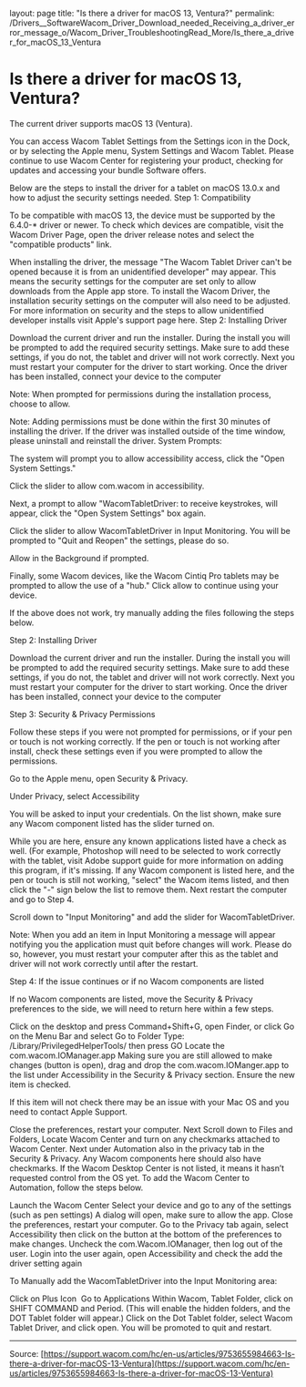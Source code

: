 layout: page
title: "Is there a driver for macOS 13, Ventura?"
permalink: /Drivers__SoftwareWacom_Driver_Download_needed_Receiving_a_driver_error_message_o/Wacom_Driver_TroubleshootingRead_More/Is_there_a_driver_for_macOS_13_Ventura

# Is there a driver for macOS 13, Ventura?

The current driver supports macOS 13 (Ventura). 


You can access Wacom Tablet Settings from the Settings icon in the Dock, or by selecting the Apple menu, System Settings and Wacom Tablet. Please continue to use Wacom Center for registering your product, checking for updates and accessing your bundle Software offers.


Below are the steps to install the driver for a tablet on macOS 13.0.x and how to adjust the security settings needed.
Step 1: Compatibility


To be compatible with macOS 13, the device must be supported by the 6.4.0-* driver or newer. To check which devices are compatible, visit the Wacom Driver Page, open the driver release notes and select the "compatible products" link.


When installing the driver, the message "The Wacom Tablet Driver can't be opened because it is from an unidentified developer" may appear. This means the security settings for the computer are set only to allow downloads from the Apple app store. To install the Wacom Driver, the installation security settings on the computer will also need to be adjusted. For more information on security and the steps to allow unidentified developer installs visit Apple's support page here.
Step 2: Installing Driver

Download the current driver and run the installer.
During the install you will be prompted to add the required security settings. Make sure to add these settings, if you do not, the tablet and driver will not work correctly.
Next you must restart your computer for the driver to start working.
Once the driver has been installed, connect your device to the computer



Note: When prompted for permissions during the installation process, choose to allow.


Note: Adding permissions must be done within the first 30 minutes of installing the driver. If the driver was installed outside of the time window, please uninstall and reinstall the driver.
System Prompts:

The system will prompt you to allow accessibility access, click the "Open System Settings."




Click the slider to allow com.wacom in accessibility.




Next, a prompt to allow "WacomTabletDriver: to receive keystrokes, will appear, click the "Open System Settings" box again.




Click the slider to allow WacomTabletDriver in Input Monitoring. You will be prompted to "Quit and Reopen" the settings, please do so.

Allow in the Background if prompted.







Finally, some Wacom devices, like the Wacom Cintiq Pro tablets may be prompted to allow the use of a "hub." Click allow to continue using your device.






If the above does not work, try manually adding the files following the steps below.

Step 2: Installing Driver

Download the current driver and run the installer.
During the install you will be prompted to add the required security settings. Make sure to add these settings, if you do not, the tablet and driver will not work correctly.
Next you must restart your computer for the driver to start working.
Once the driver has been installed, connect your device to the computer

Step 3: Security & Privacy Permissions


Follow these steps if you were not prompted for permissions, or if your pen or touch is not working correctly. If the pen or touch is not working after install, check these settings even if you were prompted to allow the permissions.

Go to the Apple menu, open Security & Privacy.

Under Privacy, select Accessibility 

You will be asked to input your credentials. On the list shown, make sure any Wacom component listed has the slider turned on.

While you are here, ensure any known applications listed have a check as well. (For example, Photoshop will need to be selected to work correctly with the tablet, visit Adobe support guide for more information on adding this program, if it's missing.
If any Wacom component is listed here, and the pen or touch is still not working, "select" the Wacom items listed, and then click the "-" sign below the list to remove them. Next restart the computer and go to Step 4. 




Scroll down to "Input Monitoring" and add the slider for WacomTabletDriver.


Note: When you add an item in Input Monitoring a message will appear notifying you the application must quit before changes will work. Please do so, however, you must restart your computer after this as the tablet and driver will not work correctly until after the restart.



Step 4: If the issue continues or if no Wacom components are listed


If no Wacom components are listed, move the Security & Privacy preferences to the side, we will need to return here within a few steps.

Click on the desktop and press Command+Shift+G, open Finder, or click Go on the Menu Bar and select Go to Folder
Type: /Library/PrivilegedHelperTools/ then press GO
Locate the com.wacom.IOManager.app
Making sure you are still allowed to make changes (button is open), drag and drop the com.wacom.IOManger.app to the list under Accessibility in the Security & Privacy section. Ensure the new item is checked.

If this item will not check there may be an issue with your Mac OS and you need to contact Apple Support.


Close the preferences, restart your computer.
Next Scroll down to Files and Folders, Locate Wacom Center and turn on any checkmarks attached to Wacom Center.
Next under Automation also in the privacy tab in the Security & Privacy. Any Wacom components here should also have checkmarks. If the Wacom Desktop Center is not listed, it means it hasn’t requested control from the OS yet. To add the Wacom Center to Automation, follow the steps below.

Launch the Wacom Center
Select your device and go to any of the settings (such as pen settings)
A dialog will open, make sure to allow the app.
Close the preferences, restart your computer.
Go to the Privacy tab again, select Accessibility then click on the button at the bottom of the preferences to make changes.
Uncheck the com.Wacom.IOManager, then log out of the user.
Login into the user again, open Accessibility and check the add the driver setting again



To Manually add the WacomTabletDriver into the Input Monitoring area:

Click on Plus Icon
 Go to Applications
Within Wacom, Tablet Folder, click on SHIFT COMMAND and Period. (This will enable the hidden folders, and the DOT Tablet folder will appear.)
Click on the Dot Tablet folder, select Wacom Tablet Driver, and click open.
You will be promoted to quit and restart.

---
Source: [https://support.wacom.com/hc/en-us/articles/9753655984663-Is-there-a-driver-for-macOS-13-Ventura](https://support.wacom.com/hc/en-us/articles/9753655984663-Is-there-a-driver-for-macOS-13-Ventura)

